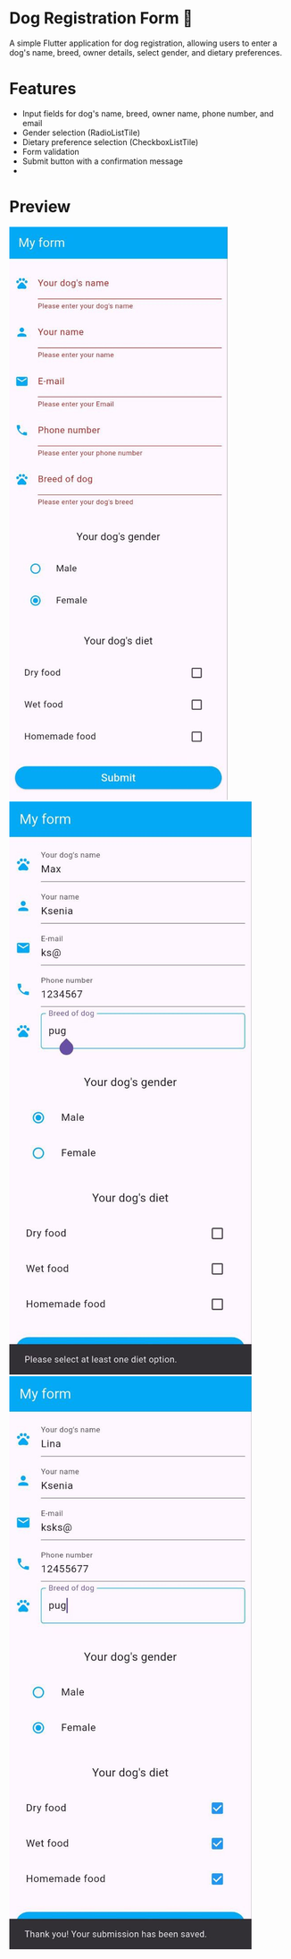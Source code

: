 # Dog Registration Form 🐶  

A simple Flutter application for dog registration, allowing users to enter a dog's name, breed, owner details, select gender, and dietary preferences.  

# Features  
- Input fields for dog's name, breed, owner name, phone number, and email  
- Gender selection (RadioListTile)  
- Dietary preference selection (CheckboxListTile)  
- Form validation  
- Submit button with a confirmation message
- 
# Preview

![](assets/images/form1.jpg) ![](assets/images/form2.jpg) ![](assets/images/form3.jpg)
